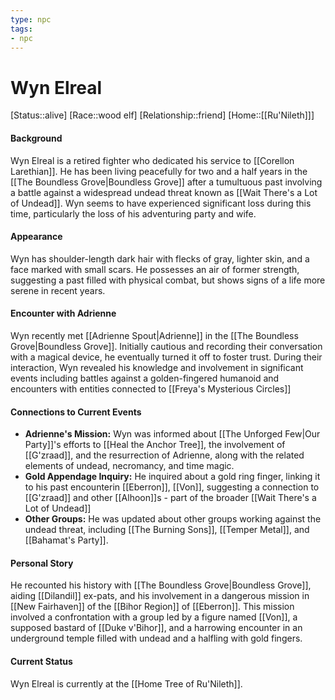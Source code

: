 ```yaml
---
type: npc
tags: 
- npc
---
```

# Wyn Elreal
[Status::alive]
[Race::wood elf]
[Relationship::friend]
[Home::[[Ru'Nileth]]]

#### Background
Wyn Elreal is a retired fighter who dedicated his service to [[Corellon Larethian]]. He has been living peacefully for two and a half years in the [[The Boundless Grove|Boundless Grove]] after a tumultuous past involving a battle against a widespread undead threat known as [[Wait There's a Lot of Undead]]. Wyn seems to have experienced significant loss during this time, particularly the loss of his adventuring party and wife.

#### Appearance
Wyn has shoulder-length dark hair with flecks of gray, lighter skin, and a face marked with small scars. He possesses an air of former strength, suggesting a past filled with physical combat, but shows signs of a life more serene in recent years.

#### Encounter with Adrienne
Wyn recently met [[Adrienne Spout|Adrienne]] in the [[The Boundless Grove|Boundless Grove]]. Initially cautious and recording their conversation with a magical device, he eventually turned it off to foster trust. During their interaction, Wyn revealed his knowledge and involvement in significant events including battles against a golden-fingered humanoid and encounters with entities connected to [[Freya's Mysterious Circles]]

#### Connections to Current Events
- **Adrienne's Mission:** Wyn was informed about [[The Unforged Few|Our Party]]'s efforts to [[Heal the Anchor Tree]], the involvement of [[G'zraad]], and the resurrection of Adrienne, along with the related elements of undead, necromancy, and time magic.
- **Gold Appendage Inquiry:** He inquired about a gold ring finger, linking it to his past encounterin [[Eberron]], [[Von]], suggesting a connection to [[G'zraad]] and other [[Alhoon]]s - part of the broader [[Wait There's a Lot of Undead]]
- **Other Groups:** He was updated about other groups working against the undead threat, including [[The Burning Sons]], [[Temper Metal]], and [[Bahamat's Party]].

#### Personal Story
He recounted his history with [[The Boundless Grove|Boundless Grove]], aiding [[Dilandil]] ex-pats, and his involvement in a dangerous mission in [[New Fairhaven]] of the [[Bihor Region]] of [[Eberron]]. This mission involved a confrontation with a group led by a figure named [[Von]], a supposed bastard of [[Duke v'Bihor]], and a harrowing encounter in an underground temple filled with undead and a halfling with gold fingers.

#### Current Status
Wyn Elreal is currently at the [[Home Tree of Ru'Nileth]].